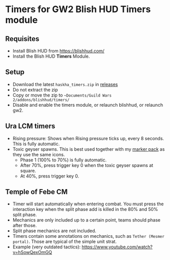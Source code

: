 # Timers for GW2 Blish HUD Timers module

## Requisites
- Install Blish HUD from https://blishhud.com/
- Install the Blish HUD **Timers** Module.

## Setup
- Download the latest `haskha_timers.zip` in [releases](https://github.com/HasKha/gw2-timers/releases)
- Do not extract the zip
- Copy or move the zip to `~Documents/Guild Wars 2/addons/blishhud/timers/`
- Disable and enable the timers module, or relaunch blishhud, or relaunch gw2.

## Ura LCM timers
- Rising pressure: Shows when Rising pressure ticks up, every 8 seconds. This is fully automatic.
- Toxic geyser spawns. This is best used together with my [marker pack](https://github.com/HasKha/gw2-markers) as they use the same icons.
    - Phase 1 (100% to 70%) is fully automatic.
    - After 70%, press trigger key 0 when the toxic geyser spawns at square.
    - At 40%, press trigger key 0.

## Temple of Febe CM
- Timer will start automatically when entering combat. You must press the interaction key when the split phase add is killed in the 80% and 50% split phase.
- Mechanics are only included up to a certain point, teams should phase after those.
- Split phase mechanics are not included.
- Timers contain some annotations on mechanics, such as `Tether (Mesmer portal)`. Those are typical of the simple unit strat.
- Example (very outdated tactics): https://www.youtube.com/watch?v=hSowQexOmGQ
